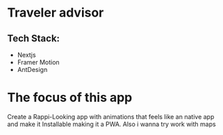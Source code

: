 # Traveler advisor

## Tech Stack:

- Nextjs
- Framer Motion
- AntDesign

# The focus of this app

Create a Rappi-Looking app with animations that feels like an native app and make it Installable making it a PWA.
Also i wanna try work with maps
